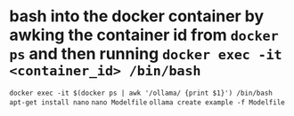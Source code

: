 # bash into the docker container by awking the container id from `docker ps` and then running `docker exec -it <container_id> /bin/bash`
`docker exec -it $(docker ps | awk '/ollama/ {print $1}') /bin/bash`
`apt-get install nano`
`nano Modelfile`
`ollama create example -f Modelfile`
